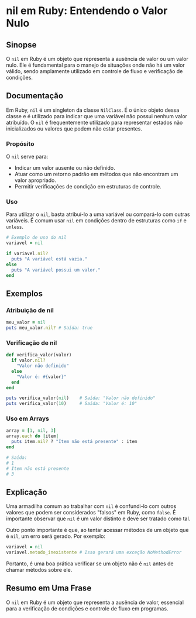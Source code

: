 <!--
Meta Description: # nil em Ruby: Entendendo o Valor Nulo ## Sinopse O `nil` em Ruby é um objeto que representa a ausência de valor ou um valor nulo. Ele é fundamental p...
Meta Keywords: nil, valor, não, ruby, que
-->

# nil em Ruby: Entendendo o Valor Nulo

## Sinopse
O `nil` em Ruby é um objeto que representa a ausência de valor ou um valor nulo. Ele é fundamental para o manejo de situações onde não há um valor válido, sendo amplamente utilizado em controle de fluxo e verificação de condições.

## Documentação
Em Ruby, `nil` é um singleton da classe `NilClass`. É o único objeto dessa classe e é utilizado para indicar que uma variável não possui nenhum valor atribuído. O `nil` é frequentemente utilizado para representar estados não inicializados ou valores que podem não estar presentes.

### Propósito
O `nil` serve para:
- Indicar um valor ausente ou não definido.
- Atuar como um retorno padrão em métodos que não encontram um valor apropriado.
- Permitir verificações de condição em estruturas de controle.

### Uso
Para utilizar o `nil`, basta atribuí-lo a uma variável ou compará-lo com outras variáveis. É comum usar `nil` em condições dentro de estruturas como `if` e `unless`.

```ruby
# Exemplo de uso do nil
variavel = nil

if variavel.nil?
  puts "A variável está vazia."
else
  puts "A variável possui um valor."
end
```

## Exemplos
### Atribuição de nil
```ruby
meu_valor = nil
puts meu_valor.nil? # Saída: true
```

### Verificação de nil
```ruby
def verifica_valor(valor)
  if valor.nil?
    "Valor não definido"
  else
    "Valor é: #{valor}"
  end
end

puts verifica_valor(nil)    # Saída: "Valor não definido"
puts verifica_valor(10)     # Saída: "Valor é: 10"
```

### Uso em Arrays
```ruby
array = [1, nil, 3]
array.each do |item|
  puts item.nil? ? "Item não está presente" : item
end

# Saída:
# 1
# Item não está presente
# 3
```

## Explicação
Uma armadilha comum ao trabalhar com `nil` é confundi-lo com outros valores que podem ser considerados "falsos" em Ruby, como `false`. É importante observar que `nil` é um valor distinto e deve ser tratado como tal.

Outro ponto importante é que, ao tentar acessar métodos de um objeto que é `nil`, um erro será gerado. Por exemplo:

```ruby
variavel = nil
variavel.metodo_inexistente # Isso gerará uma exceção NoMethodError
```

Portanto, é uma boa prática verificar se um objeto não é `nil` antes de chamar métodos sobre ele.

## Resumo em Uma Frase
O `nil` em Ruby é um objeto que representa a ausência de valor, essencial para a verificação de condições e controle de fluxo em programas.